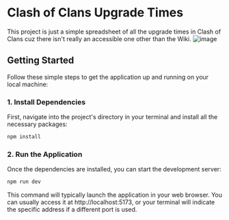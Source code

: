 # Clash of Clans Upgrade Times

This project is just a simple spreadsheet of all the upgrade times in Clash of Clans cuz there isn't really an accessible one other than the Wiki.
![image](https://github.com/user-attachments/assets/2b60ea34-d623-4b12-91bd-c88647731884)


## Getting Started

Follow these simple steps to get the application up and running on your local machine:

### 1. Install Dependencies

First, navigate into the project's directory in your terminal and install all the necessary packages:

```bash
npm install
```

### 2. Run the Application
Once the dependencies are installed, you can start the development server:

```bash
npm run dev
```

This command will typically launch the application in your web browser. You can usually access it at http://localhost:5173, or your terminal will indicate the specific address if a different port is used.
